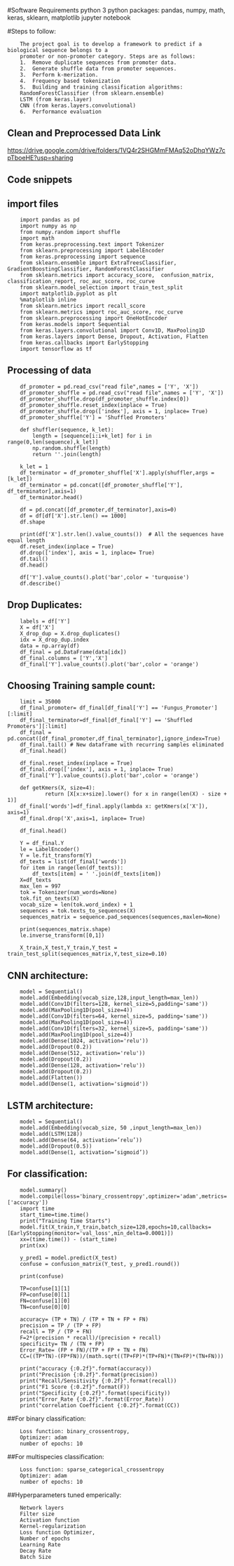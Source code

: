 #Software Requirements
python 3
python packages: pandas, numpy, math, keras, sklearn, matplotlib 
jupyter notebook


#Steps to follow:

        The project goal is to develop a framework to predict if a biological sequence belongs to a 
        promoter or non-promoter category. Steps are as follows:
        1.	Remove duplicate sequences from promoter data.
        2.	Generate shuffle data from promoter sequences.
        3.	Perform k-merization.
        4.	Frequency based tokenization
        5.	Building and training classification algorithms:
        RandomForestClassifier (from sklearn.ensemble)
        LSTM (from keras.layer)
        CNN (from keras.layers.convolutional)
        6.	Performance evaluation  

## Clean and Preprocessed Data Link
https://drive.google.com/drive/folders/1VQ4r2SHGMmFMAq52oDhqYWz7cpTboeHE?usp=sharing

## Code snippets
## import files
        import pandas as pd
        import numpy as np
        from numpy.random import shuffle
        import math  
        from keras.preprocessing.text import Tokenizer
        from sklearn.preprocessing import LabelEncoder
        from keras.preprocessing import sequence
        from sklearn.ensemble import ExtraTreesClassifier, GradientBoostingClassifier, RandomForestClassifier
        from sklearn.metrics import accuracy_score,  confusion_matrix, classification_report, roc_auc_score, roc_curve
        from sklearn.model_selection import train_test_split
        import matplotlib.pyplot as plt
        %matplotlib inline
        from sklearn.metrics import recall_score
        from sklearn.metrics import roc_auc_score, roc_curve
        from sklearn.preprocessing import OneHotEncoder
        from keras.models import Sequential
        from keras.layers.convolutional import Conv1D, MaxPooling1D
        from keras.layers import Dense, Dropout, Activation, Flatten
        from keras.callbacks import EarlyStopping
        import tensorflow as tf

## Processing of data
        df_promoter = pd.read_csv("read file",names = ['Y', 'X'])
        df_promoter_shuffle = pd.read_csv("read file",names = ['Y', 'X'])
        df_promoter_shuffle.drop(df_promoter_shuffle.index[0])
        df_promoter_shuffle.reset_index(inplace = True)
        df_promoter_shuffle.drop(['index'], axis = 1, inplace= True)
        df_promoter_shuffle['Y'] = 'Shuffled Promoters'

        def shuffler(sequence, k_let):
            length = [sequence[i:i+k_let] for i in range(0,len(sequence),k_let)]
            np.random.shuffle(length)
            return ''.join(length)

        k_let = 1
        df_terminator = df_promoter_shuffle['X'].apply(shuffler,args = [k_let])
        df_terminator = pd.concat([df_promoter_shuffle['Y'], df_terminator],axis=1)
        df_terminator.head()

        df = pd.concat([df_promoter,df_terminator],axis=0)
        df = df[df['X'].str.len() == 1000]
        df.shape
        
        print(df['X'].str.len().value_counts())  # All the sequences have equal length
        df.reset_index(inplace = True)
        df.drop(['index'], axis = 1, inplace= True)
        df.tail()
        df.head()
        
        df['Y'].value_counts().plot('bar',color = 'turquoise')
        df.describe()

## Drop Duplicates: 

        labels = df['Y']
        X = df['X']
        X_drop_dup = X.drop_duplicates()
        idx = X_drop_dup.index
        data = np.array(df)
        df_final = pd.DataFrame(data[idx])
        df_final.columns = ['Y','X']
        df_final['Y'].value_counts().plot('bar',color = 'orange')

## Choosing Training sample count:
   
        limit = 35000
        df_final_promoter= df_final[df_final['Y'] == 'Fungus_Promoter'][:limit]
        df_final_terminator=df_final[df_final['Y'] == 'Shuffled Promoters'][:limit]
        df_final = pd.concat([df_final_promoter,df_final_terminator],ignore_index=True)
        df_final.tail() # New dataframe with recurring samples eliminated
        df_final.head()
        
        df_final.reset_index(inplace = True)
        df_final.drop(['index'], axis = 1, inplace= True)
        df_final['Y'].value_counts().plot('bar',color = 'orange')
        
        def getKmers(X, size=4):
                return [X[x:x+size].lower() for x in range(len(X) - size + 1)]
        df_final['words']=df_final.apply(lambda x: getKmers(x['X']), axis=1)
        df_final.drop('X',axis=1, inplace= True)
        
        df_final.head()
        
        Y = df_final.Y
        le = LabelEncoder()
        Y = le.fit_transform(Y)
        df_texts = list(df_final['words'])
        for item in range(len(df_texts)):
            df_texts[item] = ' '.join(df_texts[item])
        X=df_texts
        max_len = 997
        tok = Tokenizer(num_words=None)
        tok.fit_on_texts(X)
        vocab_size = len(tok.word_index) + 1
        sequences = tok.texts_to_sequences(X)
        sequences_matrix = sequence.pad_sequences(sequences,maxlen=None)
        
        print(sequences_matrix.shape)
        le.inverse_transform([0,1])

        X_train,X_test,Y_train,Y_test = train_test_split(sequences_matrix,Y,test_size=0.10)

        
## CNN architecture:
        
        model = Sequential()
        model.add(Embedding(vocab_size,128,input_length=max_len))
        model.add(Conv1D(filters=128, kernel_size=5,padding='same'))
        model.add(MaxPooling1D(pool_size=4))
        model.add(Conv1D(filters=64, kernel_size=5, padding='same'))
        model.add(MaxPooling1D(pool_size=4))
        model.add(Conv1D(filters=32, kernel_size=5, padding='same'))
        model.add(MaxPooling1D(pool_size=4))
        model.add(Dense(1024, activation='relu'))
        model.add(Dropout(0.2))
        model.add(Dense(512, activation='relu'))
        model.add(Dropout(0.2))
        model.add(Dense(128, activation='relu'))
        model.add(Dropout(0.2))
        model.add(Flatten())
        model.add(Dense(1, activation='sigmoid'))

## LSTM architecture:

        model = Sequential()
        model.add(Embedding(vocab_size, 50 ,input_length=max_len))
        model.add(LSTM(128))
        model.add(Dense(64, activation=’relu’))
        model.add(Dropout(0.5))
        model.add(Dense(1, activation=’sigmoid’))
    
## For classification: 
        model.summary()
        model.compile(loss='binary_crossentropy',optimizer='adam',metrics=['accuracy'])
        import time
        start_time=time.time()
        print("Training Time Starts")
        model.fit(X_train,Y_train,batch_size=128,epochs=10,callbacks=[EarlyStopping(monitor='val_loss',min_delta=0.0001)])
        xx=(time.time()) - (start_time)
        print(xx)

        y_pred1 = model.predict(X_test)
        confuse = confusion_matrix(Y_test, y_pred1.round())

        print(confuse)

        TP=confuse[1][1]
        FP=confuse[0][1]
        FN=confuse[1][0]
        TN=confuse[0][0]

        accuracy= (TP + TN) / (TP + TN + FP + FN)
        precision = TP / (TP + FP)
        recall = TP / (TP + FN)
        F=2*(precision * recall)/(precision + recall)
        specificity= TN / (TN + FP) 
        Error_Rate= (FP + FN)/(TP + FP + TN + FN)
        CC=((TP*TN)-(FP*FN))/(math.sqrt((TP+FP)*(TP+FN)*(TN+FP)*(TN+FN)))

        print("accuracy {:0.2f}".format(accuracy))
        print("Precision {:0.2f}".format(precision))
        print("Recall/Sensitivity {:0.2f}".format(recall))
        print("F1 Score {:0.2f}".format(F))
        print("Specificity {:0.2f}".format(specificity))
        print("Error_Rate {:0.2f}".format(Error_Rate))
        print("correlation Coefficient {:0.2f}".format(CC))
   
##For binary classification:     
         
        Loss function: binary_crossentropy,
        Optimizer: adam
        number of epochs: 10

##For multispecies classification: 

        Loss function: sparse_categorical_crossentropy
        Optimizer: adam
        number of epochs: 10
        
##Hyperparameters tuned emperically:
        
        Network layers
        Filter size
        Activation function
        Kernel-regularization
        Loss function Optimizer, 
        Number of epochs
        Learning Rate
        Decay Rate
        Batch Size
